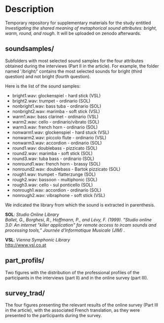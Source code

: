 # Description
Temporary repository for supplementary materials for the study entitled *Investigating the shared meaning of metaphorical sound attributes: bright, warm, round, and rough*. It will be uploaded on zenodo afterwards.


## soundsamples/
Subfolders with most selected sound samples for the four attributes obtained during the interviews (Part II in the article). For example, the folder named '/bright/' contains the most selected sounds for bright (third question) and not bright (fourth question).

Here is the list of the sound samples:
- bright1.wav: glockenspiel - hard stick (VSL)
- bright2.wav: trumpet - ordinario (SOL)
- nonbright1.wav: bass tuba - ordinario (SOL)
- nonbright2.wav: marimba - soft stick (VSL)
- warm1.wav: bass clarinet - ordinario (VSL)
- warm2.wav: cello - ordinario/vibrato (SOL)
- warm3.wav: french horn - ordinario (SOL)
- nonwarm1.wav: glockenspiel - hard stuck (VSL)
- nonwarm2.wav: piccolo flute - ordinario (VSL)
- nonwarm3.wav: accordion - ordinario (SOL)
- round1.wav: doublebass - pizzicato (SOL)
- round2.wav: marimba - soft stick (SOL)
- round3.wav: tuba bass - ordinario (SOL)
- nonround1.wav: french horn - brassy (SOL)
- nonround2.wav: doublebass - Bartok pizzicato (SOL)
- rough1.wav: trumpet - flatterzunge (SOL)
- rough2.wav: bassoon - multiphonic (SOL)
- rough3.wav: cello - sul ponticello (SOL)
- nonrough1.wav: accordion - ordinario (SOL)
- nonrough2.wav: vibraphone - soft stick (VSL)

We indicated the library from which the sound is extracted in parenthesis. <br>

**SOL**: *Studio Online Library* <br>
*Ballet, G., Borghesi, R., Hoffmann, P., and Lévy, F. (1999). “Studio online 3.0:  An internet "killer application" for remote access to ircam sounds and processing tools,”  Journée d’Informatique Musicale (JIM) .*

**VSL**: *Vienna Symphonic Library*<br>
http://www.vsl.co.at


## part_profils/
Two figures with the distribution of the professional profiles of the participants in the interviews (part II) and in the online survey (part III).


## survey_trad/
The four figures presenting the relevant results of the online survey (Part III in the article), with the associated French translation, as they were presented to the participants during the survey.
